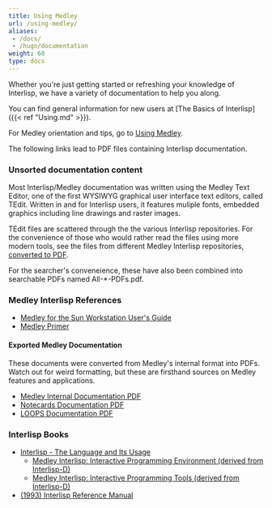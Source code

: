 ```yaml
---
title: Using Medley
url: /using-medley/
aliases:
 - /docs/
 - /hugo/documentation
weight: 60
type: docs
---
```


Whether you're just getting started or refreshing your knowledge of Interlisp, we have a variety of documentation to help you along.

You can find general information for new users at [The Basics of Interlisp]({{< ref "Using.md" >}}).

For Medley orientation and tips, go to [Using Medley](./medley).

The following links lead to PDF files containing Interlisp documentation.

### Unsorted documentation content

Most Interlisp/Medley documentation was written using the Medley Text Editor, one of the first WYSIWYG graphical user interface text editors, called TEdit. Written in and for Interlisp users, it features muliple fonts, embedded graphics including line drawings and raster images.

TEdit files are scattered through the the various Interlisp repositories. For the convenience of those who would rather read the files using more modern tools, see the files from different Medley Interlisp repositories, [converted to PDF](https://drive.google.com/drive/folders/10ZBQty5gEwdBnZHtEbXfe5f1dHGziGZG?usp=sharing).

For the searcher's conveneience, these have also been combined into searchable PDFs named All-*-PDFs.pdf.

### Medley Interlisp References

- <a href="SunUserGuide.pdf">Medley for the Sun Workstation User's Guide</a>
- <a href="Medley-Primer.pdf">Medley Primer</a>
<!-- - <a href="1992-02-An_Introduction_to_Medley_Release_2.0.pdf">Introduction to Medley, Release 2.0</a> -->

#### Exported Medley Documentation
These documents were converted from Medley's internal format into PDFs. Watch out for weird formatting, but these are firsthand sources on Medley features and applications.

- <a href="All-Medley-PDFs.pdf">Medley Internal Documentation PDF</a>
- <a href="All-Notecards-PDFs.pdf">Notecards Documentation PDF</a>
- <a href="All-LOOPS-PDFs.pdf">LOOPS Documentation PDF</a>


### Interlisp Books

- <a href="1986-interlisp-language-book-1.pdf">Interlisp - The Language and Its Usage</a>
  - <a href="20211225-interlisp-book-2.pdf">Medley Interlisp: Interactive Programming Environment (derived from Interlisp-D)</a>
  - <a href="2021-interlisp-book-3.pdf">Medley Interlisp: Interactive Programming Tools (derived from Interlisp-D)</a>
- <a href="IRM.pdf">(1993) Interlisp Reference Manual</a>
